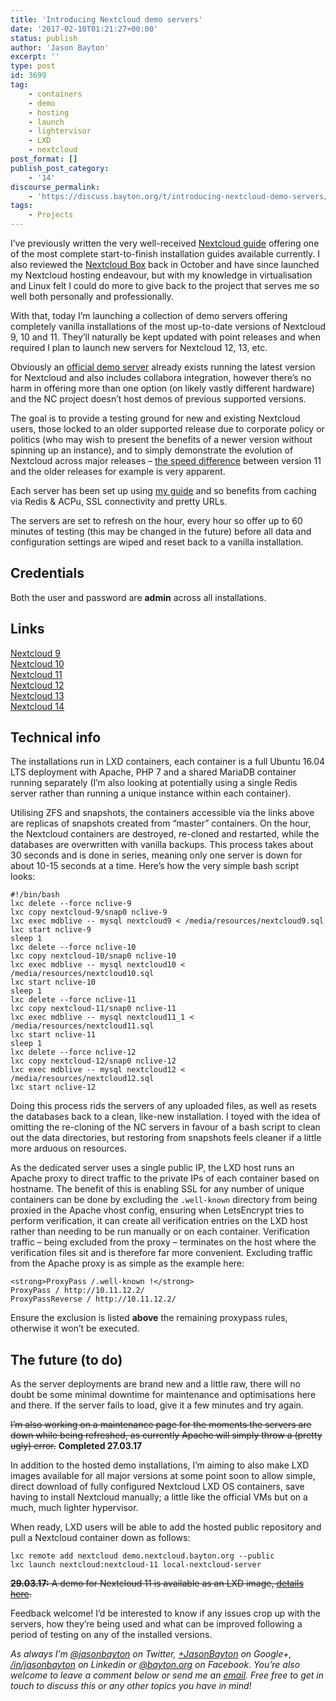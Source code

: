 ```yaml
---
title: 'Introducing Nextcloud demo servers'
date: '2017-02-10T01:21:27+00:00'
status: publish
author: 'Jason Bayton'
excerpt: ''
type: post
id: 3699
tag:
    - containers
    - demo
    - hosting
    - launch
    - lightervisor
    - LXD
    - nextcloud
post_format: []
publish_post_category:
    - '14'
discourse_permalink:
    - 'https://discuss.bayton.org/t/introducing-nextcloud-demo-servers/92'
tags:
    - Projects
---
```

I’ve previously written the very well-received [Nextcloud guide](/2016/07/installing-nextcloud-on-ubuntu-16-04-lts-with-redis-apcu-apache/) offering one of the most complete start-to-finish installation guides available currently. I also reviewed the [Nextcloud Box](/2016/10/hands-on-with-the-nextcloud-box/) back in October and have since launched my Nextcloud hosting endeavour, but with my knowledge in virtualisation and Linux felt I could do more to give back to the project that serves me so well both personally and professionally.

With that, today I’m launching a collection of demo servers offering completely vanilla installations of the most up-to-date versions of Nextcloud 9, 10 and 11. They’ll naturally be kept updated with point releases and when required I plan to launch new servers for Nextcloud 12, 13, etc.

Obviously an [official demo server](https://demo.nextcloud.com) already exists running the latest version for Nextcloud and also includes collabora integration, however there’s no harm in offering more than one option (on likely vastly different hardware) and the NC project doesn’t host demos of previous supported versions.

The goal is to provide a testing ground for new and existing Nextcloud users, those locked to an older supported release due to corporate policy or politics (who may wish to present the benefits of a newer version without spinning up an instance), and to simply demonstrate the evolution of Nextcloud across major releases – [the speed difference](https://nextcloud.com/blog/nextcloud-11-sets-new-standard-for-security-and-scalability/) between version 11 and the older releases for example is very apparent.

Each server has been set up using [my guide](/2016/07/installing-nextcloud-on-ubuntu-16-04-lts-with-redis-apcu-apache/) and so benefits from caching via Redis &amp; ACPu, SSL connectivity and pretty URLs.

The servers are set to refresh on the hour, every hour so offer up to 60 minutes of testing (this may be changed in the future) before all data and configuration settings are wiped and reset back to a vanilla installation.

Credentials
-----------

Both the user and password are **admin** across all installations.

Links
-----

[Nextcloud 9](http://j.son.bz/nextcloud9)  
[Nextcloud 10](http://j.son.bz/nextcloud10)  
[Nextcloud 11](http://j.son.bz/nextcloud11)  
[Nextcloud 12](http://j.son.bz/nextcloud12)  
[Nextcloud 13](http://j.son.bz/nextcloud13)  
[Nextcloud 14](https://j.son.bz/nextcloud14)

Technical info
--------------

The installations run in LXD containers, each container is a full Ubuntu 16.04 LTS deployment with Apache, PHP 7 and a shared MariaDB container running separately (I’m also looking at potentially using a single Redis server rather than running a unique instance within each container).

Utilising ZFS and snapshots, the containers accessible via the links above are replicas of snapshots created from “master” containers. On the hour, the Nextcloud containers are destroyed, re-cloned and restarted, while the databases are overwritten with vanilla backups. This process takes about 30 seconds and is done in series, meaning only one server is down for about 10-15 seconds at a time. Here’s how the very simple bash script looks:

```
#!/bin/bash
lxc delete --force nclive-9
lxc copy nextcloud-9/snap0 nclive-9
lxc exec mdblive -- mysql nextcloud9 < /media/resources/nextcloud9.sql
lxc start nclive-9
sleep 1
lxc delete --force nclive-10
lxc copy nextcloud-10/snap0 nclive-10
lxc exec mdblive -- mysql nextcloud10 < /media/resources/nextcloud10.sql
lxc start nclive-10
sleep 1
lxc delete --force nclive-11
lxc copy nextcloud-11/snap0 nclive-11
lxc exec mdblive -- mysql nextcloud11_1 < /media/resources/nextcloud11.sql
lxc start nclive-11
sleep 1
lxc delete --force nclive-12
lxc copy nextcloud-12/snap0 nclive-12
lxc exec mdblive -- mysql nextcloud12 < /media/resources/nextcloud12.sql
lxc start nclive-12
```

Doing this process rids the servers of any uploaded files, as well as resets the databases back to a clean, like-new installation. I toyed with the idea of omitting the re-cloning of the NC servers in favour of a bash script to clean out the data directories, but restoring from snapshots feels cleaner if a little more arduous on resources.

As the dedicated server uses a single public IP, the LXD host runs an Apache proxy to direct traffic to the private IPs of each container based on hostname. The benefit of this is enabling SSL for any number of unique containers can be done by excluding the `.well-known` directory from being proxied in the Apache vhost config, ensuring when LetsEncrypt tries to perform verification, it can create all verification entries on the LXD host rather than needing to be run manually or on each container. Verification traffic – being excluded from the proxy – terminates on the host where the verification files sit and is therefore far more convenient. Excluding traffic from the Apache proxy is as simple as the example here:

```
<strong>ProxyPass /.well-known !</strong>
ProxyPass / http://10.11.12.2/
ProxyPassReverse / http://10.11.12.2/
```

Ensure the exclusion is listed **above** the remaining proxypass rules, otherwise it won’t be executed.

The future (to do)
------------------

As the server deployments are brand new and a little raw, there will no doubt be some minimal downtime for maintenance and optimisations here and there. If the server fails to load, give it a few minutes and try again.

<del>I’m also working on a maintenance page for the moments the servers are down while being refreshed, as currently Apache will simply throw a (pretty ugly) error.</del> **Completed 27.03.17**

In addition to the hosted demo installations, I’m aiming to also make LXD images available for all major versions at some point soon to allow simple, direct download of fully configured Nextcloud LXD OS containers, save having to install Nextcloud manually; a little like the official VMs but on a much, much lighter hypervisor.

When ready, LXD users will be able to add the hosted public repository and pull a Nextcloud container down as follows:

```
lxc remote add nextcloud demo.nextcloud.bayton.org --public
lxc launch nextcloud:nextcloud-11 local-nextcloud-server
```

<del>**29.03.17:** A demo for Nextcloud 11 is available as an LXD image, [details here](https://help.nextcloud.com/t/beta-lxd-image-for-nextcloud-11/10782).</del>

Feedback welcome! I’d be interested to know if any issues crop up with the servers, how they’re being used and what can be improved following a period of testing on any of the installed versions.

*As always I’m [@jasonbayton](https://twitter.com/jasonbayton) on Twitter, [+JasonBayton](https://twitter.com/jasonbayton) on Google+, [/in/jasonbayton](https://linkedin.com/in/jasonbayton) on Linkedin or [@bayton.org](https://facebook.com/bayton.org) on Facebook. You’re also welcome to leave a comment below or send me an [email](mailto:jason@bayton.org).* *Free free to get in touch to discuss this or any other topics you have in mind!*